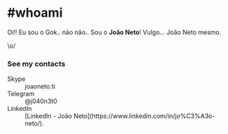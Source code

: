 # #whoami 

Oi!! Eu sou o Gok.. não não.. Sou o **João Neto**! Vulgo... João Neto mesmo.

\o/

### See my contacts

<dl>
<dt>Skype</dt>
<dd>joaoneto.ti</dd>
<dt>Telegram</dt>
<dd>@j040n3t0</dd>
<dt>LinkedIn</dt>
<dd>[LinkedIn - João Neto](https://www.linkedin.com/in/jo%C3%A3o-neto/).</dd>
</dl>

